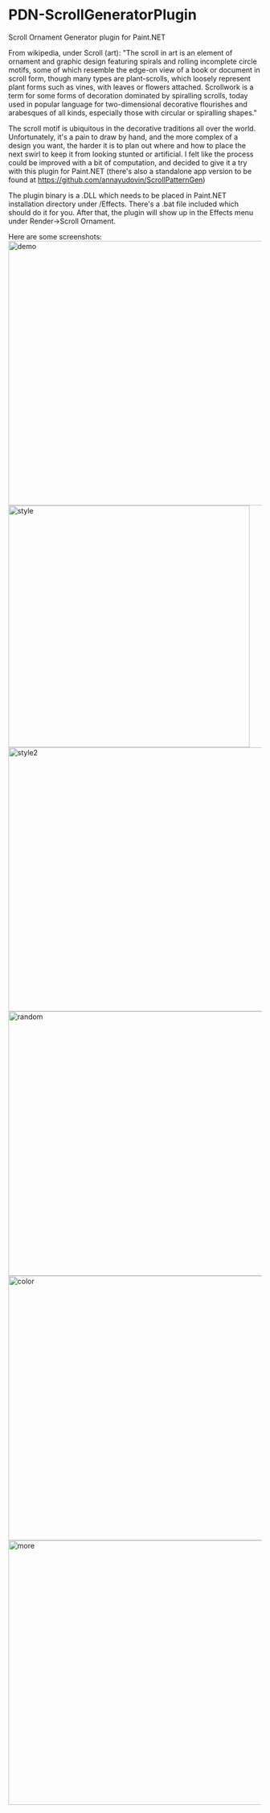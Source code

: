 # PDN-ScrollGeneratorPlugin
Scroll Ornament Generator plugin for Paint.NET

From wikipedia, under Scroll (art): "The scroll in art is an element of ornament and graphic design featuring spirals and rolling incomplete circle motifs, some of which resemble the edge-on view of a book or document in scroll form, though many types are plant-scrolls, which loosely represent plant forms such as vines, with leaves or flowers attached. Scrollwork is a term for some forms of decoration dominated by spiralling scrolls, today used in popular language for two-dimensional decorative flourishes and arabesques of all kinds, especially those with circular or spiralling shapes."

The scroll motif is ubiquitous in the decorative traditions all over the world. Unfortunately, it's a pain to draw by hand, and the more complex of a design you want, the harder it is to plan out where and how to place the next swirl to keep it from looking stunted or artificial. I felt like the process could be improved with a bit of computation, and decided to give it a try with this plugin for Paint.NET (there's also a standalone app version to be found at https://github.com/annayudovin/ScrollPatternGen)

The plugin binary is a .DLL which needs to be placed in Paint.NET installation directory under /Effects. There's a .bat file included which should do it for you. After that, the plugin will show up in the Effects menu under Render->Scroll Ornament.

Here are some screenshots:<img width="525" alt="demo" src="https://github.com/annayudovin/PDN-ScrollGeneratorPlugin/assets/104697144/c8ceffa7-cb79-4b0d-87a0-e047f8af916d">
<img width="480" alt="style" src="https://github.com/annayudovin/PDN-ScrollGeneratorPlugin/assets/104697144/3c14edc8-9c03-4506-9d15-7a60709ace75">
<img width="524" alt="style2" src="https://github.com/annayudovin/PDN-ScrollGeneratorPlugin/assets/104697144/267aaad1-5ead-4539-a1c8-723306a7ff3b">
<img width="525" alt="random" src="https://github.com/annayudovin/PDN-ScrollGeneratorPlugin/assets/104697144/d398c3b7-12f0-4afb-8c42-322af63f909b">
<img width="525" alt="color" src="https://github.com/annayudovin/PDN-ScrollGeneratorPlugin/assets/104697144/f9048f26-00f8-4798-b0b5-f326984d35e3">
<img width="525" alt="more" src="https://github.com/annayudovin/PDN-ScrollGeneratorPlugin/assets/104697144/8c416147-1048-4f59-8ddd-c8aa6df9f914">

